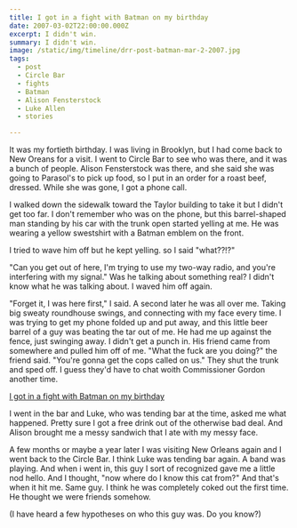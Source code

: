 ```yaml
---
title: I got in a fight with Batman on my birthday
date: 2007-03-02T22:00:00.000Z
excerpt: I didn't win.
summary: I didn't win.
image: /static/img/timeline/drr-post-batman-mar-2-2007.jpg
tags:
  - post 
  - Circle Bar
  - fights
  - Batman
  - Alison Fensterstock
  - Luke Allen
  - stories

---
```


It was my fortieth birthday. I was living in Brooklyn, but I had come back to New Oreans for a visit. I went to Circle Bar to see who was there, and it was a bunch of people. Alison Fensterstock was there, and she said she was going to Parasol's to pick up food, so I put in an order for a roast beef, dressed. While she was gone, I got a phone call.

I walked down the sidewalk toward the Taylor building to take it but I didn't get too far. I don't remember who was on the phone, but this barrel-shaped man standing by his car with the trunk open started yelling at me.
He was wearing a yellow swestshirt with a Batman emblem on the front.

I tried to wave him off but he kept yelling. so I said "what??!?"

"Can you get out of here, I'm trying to use my two-way radio, and you're interfering with my signal." Was he talking about something real? I didn't know what he was talking about. I waved him off again.

"Forget it, I was here first," I said. A second later he was all over me. Taking big sweaty roundhouse swings, and connecting with my face every time. I was trying to get my phone folded up and put away, and this little beer barrel of a guy was beating the tar out of me. He had me up against the fence, just swinging away. I didn't get a punch in. His friend came from somewhere and pulled him off of me. "What the fuck are you doing?" the friend said. "You're gonna get the cops called on us." They shut the trunk and sped off. I guess they'd have to chat woith Commissioner Gordon another time.

[I got in a fight with Batman on my birthday](/static/img/timeline/drr-post-batman-mar-2-2007.jpg "I got in a fight with Batman on my birthday")

I went in the bar and Luke, who was tending bar at the time, asked me what happened. Pretty sure I got a free drink out of the otherwise bad deal. And Alison brought me a messy sandwich that I ate with my messy face.

A few months or maybe a year later I was visiting New Orleans again and I went back to the Circle Bar. I think Luke was tending bar again. A band was playing. And when i went in, this guy I sort of recognized gave me a little nod hello. And I thought, "now where do I know this cat from?" And that's when it hit me. Same guy. I think he was completely coked out the first time. He thought we were friends somehow.

(I have heard a few hypotheses on who this guy was. Do you know?)